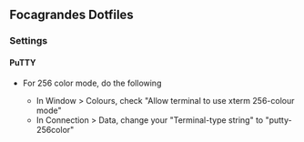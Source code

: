 ## Focagrandes Dotfiles

### Settings

#### PuTTY

- For 256 color mode, do the following

     - In Window > Colours, check "Allow terminal to use xterm 256-colour mode"
     - In Connection > Data, change your "Terminal-type string" to "putty-256color"


